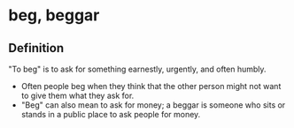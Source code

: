 # beg, beggar

## Definition

"To beg" is to ask for something earnestly, urgently, and often humbly.

* Often people beg when they think that the other person might not want to give them what they ask for.
* "Beg" can also mean to ask for money; a beggar is someone who sits or stands in a public place to ask people for money.